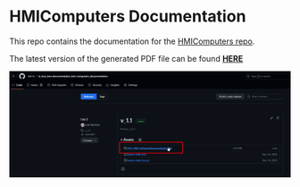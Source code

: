 # HMIComputers Documentation

This repo contains the documentation for the [HMIComputers repo](https://github.com/lsst-ts/ts_tma_labview_hmi-computers).

The latest version of the generated PDF file can be found [**HERE**](https://github.com/lsst-ts/ts_tma_tma-documentation_hmi-computers_documentation/releases)

![Latest PDF version of the documentation](./Resources/figures/ReleasesScreenShot.png)
